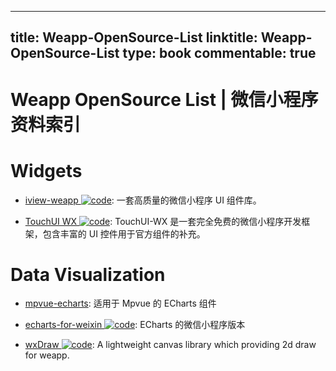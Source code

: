 
---
title: Weapp-OpenSource-List
linktitle: Weapp-OpenSource-List
type: book
commentable: true
---

# Weapp OpenSource List | 微信小程序资料索引

# Widgets

- [iview-weapp ![code](https://ng-tech.icu/assets/code.svg)](https://github.com/TalkingData/iview-weapp): 一套高质量的微信小程序 UI 组件库。

- [TouchUI WX ![code](https://ng-tech.icu/assets/code.svg)](https://github.com/uileader/touchuiwx): TouchUI-WX 是一套完全免费的微信小程序开发框架，包含丰富的 UI 控件用于官方组件的补充。

# Data Visualization

- [mpvue-echarts](https://github.com/F-loat/mpvue-echarts): 适用于 Mpvue 的 ECharts 组件

- [echarts-for-weixin ![code](https://ng-tech.icu/assets/code.svg)](https://github.com/ecomfe/echarts-for-weixin): ECharts 的微信小程序版本

- [wxDraw ![code](https://ng-tech.icu/assets/code.svg)](https://github.com/bobiscool/wxDraw): A lightweight canvas library which providing 2d draw for weapp.

    